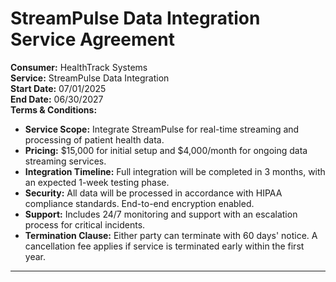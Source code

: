 # StreamPulse Data Integration Service Agreement

**Consumer:** HealthTrack Systems  
**Service:** StreamPulse Data Integration  
**Start Date:** 07/01/2025  
**End Date:** 06/30/2027  
**Terms & Conditions:**
- **Service Scope:** Integrate StreamPulse for real-time streaming and processing of patient health data.
- **Pricing:** $15,000 for initial setup and $4,000/month for ongoing data streaming services.
- **Integration Timeline:** Full integration will be completed in 3 months, with an expected 1-week testing phase.
- **Security:** All data will be processed in accordance with HIPAA compliance standards. End-to-end encryption enabled.
- **Support:** Includes 24/7 monitoring and support with an escalation process for critical incidents.
- **Termination Clause:** Either party can terminate with 60 days' notice. A cancellation fee applies if service is terminated early within the first year.

---